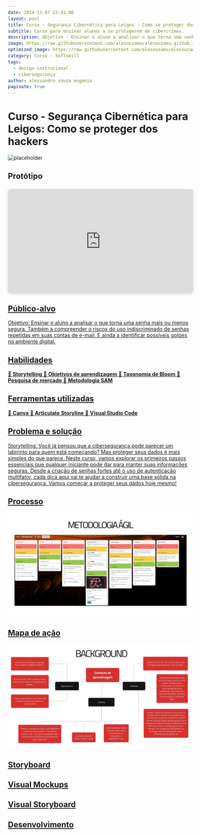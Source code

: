 ```yaml
---
date: 2024-11-07 22:41:00
layout: post
title: Curso - Segurança Cibernética para Leigos - Como se proteger dos hackers
subtitle: Curso para ensinar alunos a se protegerem de cibercrimes.
description: Objetivo - Ensinar o aluno a analisar o que torna uma senha mais ou menos segura. Também a compreender o riscos do uso indiscriminado de senhas repetidas em suas contas de e-mail. E ainda a identificar possíveis golpes no ambiente digital.
image: https://raw.githubusercontent.com/alesouzaeu/alesouzaeu.github.io/refs/heads/main/assets/img/uploads/Seguranca-Digital-Protegendo-Seus-Dados.pptx.jpg
optimized_image: https://raw.githubusercontent.com/alesouzaeu/alesouzaeu.github.io/refs/heads/main/assets/img/uploads/Seguranca-Digital-Protegendo-Seus-Dados.pptx.jpg scale-down-to=1024
category: Curso - Softskill
tags:
  - design-instrucional
  - cibersegurança
author: alessandro souza eugenio
paginate: true
---
```


# Curso - Segurança Cibernética para Leigos: Como se proteger dos hackers

![placeholder](https://i.giphy.com/media/v1.Y2lkPTc5MGI3NjExamlsb3pzc3BjeHc5cDhqdzIzbWN1cWw2M2UxeW1jZHdiMW9uZ3U1YyZlcD12MV9pbnRlcm5hbF9naWZfYnlfaWQmY3Q9Zw/rhZr8u3cvxe0ksf1ej/giphy.gif "Large example image")

## Protótipo

<div style="position: center; width: 100%; height: 0; padding-top: 56.2500%;
 padding-bottom: 0; box-shadow: 0 2px 8px 0 rgba(63,69,81,0.16); margin-top: 1.6em; margin-bottom: 0.9em; overflow: hidden;
 border-radius: 8px; will-change: transform;">
  <iframe loading="lazy" style="position: absolute; width: 100%; height: 100%; top: 0; left: 0; border: none; padding: 0;margin: 0;"
    src="https://www.canva.com/design/DAGRurVkfZ4/HMKS_dsH_Y1a-kONCgrjkw/watch?embed" allowfullscreen="allowfullscreen" allow="fullscreen">
  </iframe>
</div>
<a href="https:&#x2F;&#x2F;www.canva.com&#x2F;design&#x2F;DAGRurVkfZ4&#x2F;HMKS_dsH_Y1a-kONCgrjkw&#x2F;watch?utm_content=DAGRurVkfZ4&amp;utm_campaign=designshare&amp;utm_medium=embeds&amp;utm_source=link" target="_blank" rel="noopener">


## Público-alvo


Objetivo:
Ensinar o aluno a analisar o que torna uma senha mais ou menos segura. Também a compreender o riscos do uso indiscriminado de senhas repetidas em suas contas de e-mail. E ainda a identificar possíveis golpes no ambiente digital.
## Habilidades

🔴 <b>Storytelling</b>
🔴 <b>Objetivos de aprendizagem</b>
🔴 <b>Taxonomia de Bloom</b>
🔴 <b>Pesquisa de mercado</b>
🔴 <b>Metodologia SAM</b>


## Ferramentas utilizadas

🔴 <b>Canva</b>
🔴 <b>Articulate Storyline</b>
🔴 <b>Visual Studio Code</b>


## Problema e solução

Storytelling: 
Você já pensou que a cibersegurança pode parecer um labirinto para quem está começando? Mas proteger seus dados é mais simples do que parece. Neste curso, vamos explorar os primeiros passos essenciais que qualquer iniciante pode dar para manter suas informações seguras. Desde a criação de senhas fortes até o uso de autenticação multifator, cada dica aqui vai te ajudar a construir uma base sólida na cibersegurança. Vamos começar a proteger seus dados hoje mesmo!
## Processo

![placeholder](https://raw.githubusercontent.com/alesouzaeu/alesouzaeu.github.io/refs/heads/main/assets/img/uploads/7.jpg "Large example image")

## Mapa de ação
![placeholder](https://raw.githubusercontent.com/alesouzaeu/alesouzaeu.github.io/refs/heads/main/assets/img/uploads/8.jpg "Large example image")
## Storyboard 
## Visual Mockups

## Visual Storyboard


## Desenvolvimento


